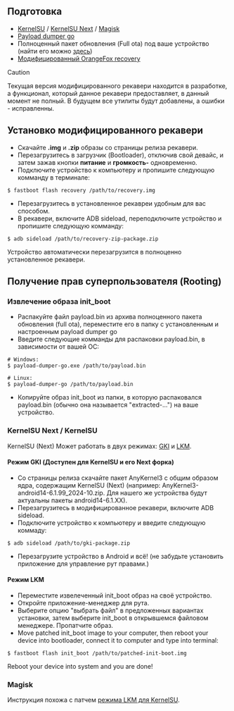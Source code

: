 ## Подготовка
- [KernelSU](https://github.com/tiann/KernelSU/releases) / [KernelSU Next](https://github.com/KernelSU-Next/KernelSU-Next/releases) / [Magisk](https://github.com/topjohnwu/Magisk/releases)
- [Payload dumper go](https://github.com/ssut/payload-dumper-go)
- Полноценный пакет обновления (Full ota) под ваше устройство (найти его можно [здесь](https://t.me/gt3neo5hub/175404))
- [Модифицированный OrangeFox recovery](https://github.com/realme-pineapple-devs/recovery_device_realme_pineapple/releases)
> [!CAUTION]
> Текущая версия модифицированного рекавери находится в разработке, а функционал, который данное рекавери предоставляет, в данный момент не полный. В будущем все утилиты будут добавлены, а ошибки - исправленны.

## Установко модифицированного рекавери
- Скачайте **.img** и **.zip** образы со страницы релиза рекавери.
- Перезагрузитесь в загрузчик (Bootloader), отключив свой девайс, и затем зажав кнопки **питание** и **громкость-** одновременно.
- Подключите устройство к компьютеру и пропишите следующую комманду в терминале:
```
$ fastboot flash recovery /path/to/recovery.img
```
- Перезагрузитесь в установленное рекавреи удобным для вас способом.
- В рекавери, включите ADB sideload, переподключите устройство и пропишите следующую комманду:
```
$ adb sideload /path/to/recovery-zip-package.zip
```
Устройство автоматически перезагрузится в полноценно установленное рекавери.

## Получение прав суперпользователя (Rooting)
### Извлечение образа init_boot
- Распакуйте файл payload.bin из архива полноценного пакета обновления (full ota), переместите его в папку с установленным и настроенным payload dumper go
- Введите следующие комманды для распаковки payload.bin, в зависимости от вашей ОС:
```
# Windows:
$ payload-dumper-go.exe /path/to/payload.bin

# Linux:
$ payload-dumper-go /path/to/payload.bin
```
- Копируйте образ init_boot из папки, в которую распаковался payload.bin (обычно она называется "extracted-...") на ваше устройство.
### KernelSU Next / KernelSU
KernelSU (Next) Может работать в двух режимах: [GKI](https://kernelsu.org/guide/installation.html#gki-mode) и [LKM](https://kernelsu.org/guide/installation.html#lkm-mode).

#### Режим GKI (Доступен для KernelSU и его Next форка)
- Со страницы релиза скачайте пакет AnyKernel3 с общим образом ядра, содержащим KernelSU (Next) (например: AnyKernel3-android14-6.1.99_2024-10.zip. Для нашего же устройства будут актуальны пакеты android14-6.1.XX).
- Перезагрузитесь в модифицированное рекавери, включите ADB sideload.
- Подключите устройство к компьютеру и введите следующую коммаду:
```
$ adb sideload /path/to/gki-package.zip
```
- Перезагрузите устройство в Android и всё! (не забудьте установить приложение для управление рут правами.)

#### Режим LKM
- Переместите извелеченный init_boot образ на своё устройство.
- Откройте приложение-менеджер для рута.
- Выберите опцию "выбрать файл" в предложенных вариантах установки, затем выберите init_boot в открывшемся файловом менеджере. Пропатчите образ.
- Move patched init_boot image to your computer, then reboot your device into bootloader, connect it to computer and type into terminal:
```
$ fastboot flash init_boot /path/to/patched-init-boot.img
```
Reboot your device into system and you are done!

### Magisk
Инструкция похожа с патчем [режима LKM для KernelSU](https://github.com/InternalHellhound/realme-bale-linwin-project/blob/main/Guides/Russian/Miscellaneous/Rooting.md#%D1%80%D0%B5%D0%B6%D0%B8%D0%BC-lkm-%D0%B4%D0%BE%D1%81%D1%82%D1%83%D0%BF%D0%B5%D0%BD-%D1%82%D0%BE%D0%BB%D1%8C%D0%BA%D0%BE-%D0%B4%D0%BB%D1%8F-kernelsu-%D1%82%D0%B0%D0%BA-%D0%BA%D0%B0%D0%BA-%D0%B2-%D0%B5%D0%B3%D0%BE-next-%D1%84%D0%BE%D1%80%D0%BA%D0%B5-%D0%BF%D0%BE%D0%B4%D0%B4%D0%B5%D1%80%D0%B6%D0%BA%D1%83-%D0%B4%D0%B0%D0%BD%D0%BD%D0%BE%D0%B3%D0%BE-%D1%80%D0%B5%D0%B6%D0%B8%D0%BC%D0%B0-%D0%BF%D1%80%D0%B5%D0%BA%D1%80%D0%B0%D1%82%D0%B8%D0%BB%D0%B8-%D1%81-%D0%B2%D0%B5%D1%80%D1%81%D0%B8%D0%B8-107).
